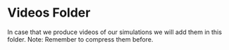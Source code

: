 # Videos Folder 

In case that we produce videos of our simulations we will add them in this folder.
Note: Remember to compress them before.